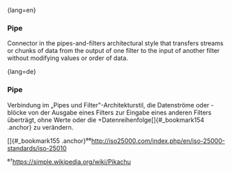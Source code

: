 {lang=en}
### Pipe

Connector in the pipes-and-filters architectural style that transfers
streams or chunks of data from the output of one filter to the input
of another filter without modifying values or order of data.


{lang=de}
### Pipe

Verbindung im „Pipes und Filter"-Architekturstil, die Datenströme oder
-blöcke von der Ausgabe eines Filters zur Eingabe eines anderen
Filters überträgt, ohne Werte oder die
+Datenreihenfolge[]{#_bookmark154 .anchor} zu verändern.

[]{#_bookmark155
.anchor}⁶⁶<http://iso25000.com/index.php/en/iso-25000-standards/iso-25010>

⁶⁷<https://simple.wikipedia.org/wiki/Pikachu>

